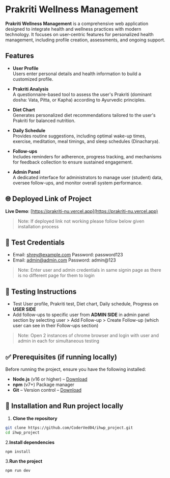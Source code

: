 # Prakriti Wellness Management

**Prakriti Wellness Management** is a comprehensive web application designed to integrate health and wellness practices with modern technology. It focuses on user-centric features for personalized health management, including profile creation, assessments, and ongoing support.

## Features

- **User Profile**  
  Users enter personal details and health information to build a customized profile.

- **Prakriti Analysis**  
  A questionnaire-based tool to assess the user's Prakriti (dominant dosha: Vata, Pitta, or Kapha) according to Ayurvedic principles.

- **Diet Chart**  
  Generates personalized diet recommendations tailored to the user's Prakriti for balanced nutrition.

- **Daily Schedule**  
  Provides routine suggestions, including optimal wake-up times, exercise, meditation, meal timings, and sleep schedules (Dinacharya).

- **Follow-ups**  
  Includes reminders for adherence, progress tracking, and mechanisms for feedback collection to ensure sustained engagement.

- **Admin Panel**  
  A dedicated interface for administrators to manage user (student) data, oversee follow-ups, and monitor overall system performance.

## 🌐 Deployed Link of Project

**Live Demo**: [https://prakriti-nu.vercel.app](https://prakriti-nu.vercel.app)
> Note: If deployed link not working please follow below given installation process

## 🔐 Test Credentials
- Email: shrey@example.com      Password: password123  
- Email: admin@admin.com    Password: admin@123 
> Note: Enter user and admin credentials in same signin page as there is no different page for them to login

## 🧪 Testing Instructions
- Test User profile, Prakriti test, Diet chart, Daily schedule, Progress on **USER SIDE**
- Add follow-ups to specific user from **ADMIN SIDE** in admin panel section by selecting user > Add Follow-up > Create Follow-up  (which user can see in their Follow-ups section)
> Note: Open 2 instances of chrome browser and login with user and admin in each for simultaneous testing

## ✅ Prerequisites (if running locally)

Before running the project, ensure you have the following installed:

- **Node.js** (v16 or higher) – [Download](https://nodejs.org/)
- **npm** (v7+) Package manager
- **Git** – Version control – [Download](https://git-scm.com/)

## 🚀 Installation and Run project locally

1. **Clone the repository**
  ```bash
  git clone https://github.com/CoderVed04/ihwp_project.git
  cd ihwp_project
  ```
2.**Install dependencies**
  ```bash
  npm install
  ```
3.**Run the project**
  ```bash
  npm run dev
  ```
